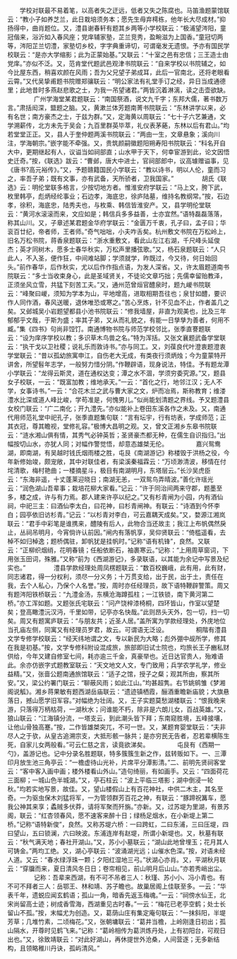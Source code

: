 <!-- { "loadSidebar": true } -->
　　学校对联最不易着笔，以高者失之迂远，低者又失之陈腐也。马笛渔题蒙馆联云：“教小子如养芝兰，此日栽培须务本；愿先生毋弃樗栋，他年长大尽成材。”抑扬得中，曲肖题位。又，澧县谢春轩有题其乡两等小学校联云：“极浦望涔阳，童冠偕来，浴沂如入春风座；党庠辅家塾，芷兰竞秀，盈畹滋为上国香。”童冠切两等，涔阳芷兰切澧，家塾切乡校，字字典重谛切，可谓毫发无遗恨。予亦有国民学校联云：“是亦大学缩影；此为正蒙始基。”又联云：“十室之邑有忠信；三王造士由党庠。”亦似不泛。又，范肯堂代题武邑观津书院联云：“自来学校以书院辅之，如今比屋东西，稍喜欢颜在风雨；吾为父兄望子弟成耳，此后一官南北，还将老眼看云霄。”又代吴挚甫题书院赠郑骧联云：“明公家法有礼堂手订之经，异日当成通德里；此地昔时多燕赵悲歌之士，为我一吊望诸君。”两皆沉着淋漓，读之击壶欲缺。
　　
　　广州学海堂某君题联云：“南国祭酒，说文九千字；东邦大儒，著书数万言。”肃括闳深，盬题之脑。又，黄漱兰体芳题南菁书院联云：“东林讲学以来，必有名世；南方豪杰之士，于兹为群。”又，定海黄以周联云：“七十子六艺兼通，文学溯薪传，北方未先于吴会；九百里群英毕萃，礼仪表茅蕝，东林以后有君山。”均若堂堂正正。又，县人于奎仲题两溪书院联云：“两由一生，文章悬象；溪向川注，学海朝宗。”嵌字能不牵强。又，贵筑颜嗣徽题阳朔寿阳书院联云：“科名开自大中，更期继起有人，议谥当如祠部直；山水甲于天下，何幸宦游到此，论文因悟史迁奇。”按，《联选》跋云：“曹邺，唐大中进士，官祠部郎中，议高璩赠谥事，见《唐书?高元裕传》。”又，予题赣籍国民小学联云：“教以诗书，明以人伦，童而习之，率吾子弟；既有文事，亦有武备，天所骄者，卫我国家。”
　　
　　胡氏《联选》云：明伦堂联多格言，少按切地方者。惟淮安府学联云：“马上文，胯下武，枚里韩亭，彪炳经纶事业；石边孝，海底忠，徐庐陆墓，维持名教纲常。”按，石边孝，徐积，海底忠，陆秀夫也，与枚乘、韩信皆淮安产。又，县学明伦堂联云：“黄河水滚滚而来，文应如是；韩信兵多多益善，士亦宜然。”语特磊磊落落，称其山川。又，子章述某君题金华府学联云：“金匮万千衷，孔子曰，孟子曰；华衮百廿纪，帝者师，王者师。”奇气咄咄，小夫咋舌矣。杭州敷文书院在万松岭上，旧名万松书院，蒋香泉题联云：“浙水重敷文，看此山左江右湖，千尺峰头延俊杰；英才同树木，愿多士春华秋实，万松声里播弦歌。”又，杨石泉题联云：“人只此人，不入圣，便作狂，中间难站脚；学须就学，昨既过，今又待，何日始回头。”前作春华，后作秋实，尤以后作作指点语，为发人深省。又，许太眉题道南书院联云：“多士当收束身心，此是圣域贤关，不徒论文章巧拙；先儒幸留贻教泽，正须坐风立雪，共猛下刻苦工夫。”又，通州范曾烜官醴泉时，题九嵕书院联云：“峰聚曰嵕，须知为学本为山，平地增高，进取相期吾往也；泉甘如醴，要识作人同作酒，春风送暖，退休唯恐或寒之。”苦心烹炼，针不见血不止，作者盖几之矣。又邺城吴小岩题望都县小池书院联云：“修我墙屋，非直为观美也，比及三年郁郁乎文哉，于斯为盛；率其子弟，又从而礼貌之，有能一日孳孳为善者，何用不臧。”集《四书》句尚非饾饤。南通博物书院与师范学校邻比，张季直謇题联云：“设为庠序学校以教；多识草木鸟兽之名。”特为浑括。又张文襄题武备学堂联云：“执干戈以卫社稷；说礼乐而敦诗书。”亦与同工。又，刘葆良代叶澄衷题澄衷学堂联云：“昔以孤幼旅寓申江，自伤老大无成，有类夜行须炳烛；今为童蒙特开讲舍，所望髫年志学，一般努力惜分阴。”作鞭辟语，现身说法，特佳。予有题龙潭小学联云：“龙得云斯灵，道在通权达变；潭之水不涸，学须穷委究源。”又，题县女子校联，一云：“既富加教；维地承天。”一云：“首化之行，地邻江汉；无人不学，女事诗书。”一云：“合花木兰之武与曹大家之文，炉而冶焉，斯称教育；维溇澧水比深或道人峰比峻，学苟准是，何愧男儿。”似尚能划清题之界线。予又题澧县女校门联云：“广二南化；开九澧先。”亦似能补上卷田东溪各作之未及。又，南通代用师范礼堂中祀孔子，张季直题集句联：“言有坛宇，行有坊表，学成师范；正其衣冠，尊其瞻视，堂修礼容。”极博大昌明之观。又，曾文正湘乡东皋书院联云：“涟水湘山俱有情，其秀气必钟英哲；圣贤豪杰都无种，在儒生自识指归。”出幅按切山水，亦犹人同；对幅作警觉悟，却意态雄桀无伦。
　　
　　嘉兴鸳鸯湖，即南湖，有吴越时钱氏烟雨楼之胜，屯艮《南湖游记》称楼毁于洪杨之役，今年新修始竣，颇宠敞，其中对联佳者，有梁溪秦福霖云：“万顷渺清波，移情在付垞清歌，梅村艳曲；一楼摘星斗，极目有南湖明月，东塔层云。”长沙吴虎臣云：“东海非遥，十丈蓬莱迎晓日；南湖无恙，一双鸳鸟弄晴波。”善化许瑶光云：“润色湖山吾辈事；栽培花柳大家看。”记云：“许于同治间两来守郡，题墨至多，楼之成，许与有力焉。郡人建来许亭以纪之。”又有杉青闸为小园，内有酒仙祠，中祀三主：曰酒仙李太白，曰花神，曰杉青闸神。有联云：“诗酒到今怀李白；园亭依旧访杉青。”记云：“以杉青对李白，可云嘉耦天成矣。”又，婺源江湘岚联云：“君手中彩笔是谁携来，醴陵有后人，此物合当还故主；我江上布帆偶然戾止，丛祠吊明月，今宵倘许认前因。”闸内有落帆享，吴仰贤联云：“倚槛遥看，去棹不如归棹逸；题桥偶驻，卸帆犹是挂帆时。”记称“语有机锋”，良然。又联云：“正柳织烟绡，花明春镜；任船依断石，袖裹寒云。”记称：“上用周草窗词，下用张玉田词，殊雅。”又称“前为《西湖游记》，多录联语，以其能为余记中写景及纪实也。”
　　
　　澧县学款经理处周凤楞题联云：“数百校巍峨，此有用，此有财，同志诸君，得一分权利，须尽一分义务；十万贯支给，出于民，出于土，责任在我，去个人私心，乃保个人名誉。”按，周时亦任经理员，故下语特鞭辟警策。周又有题涔阳铁桥联云：“九澧金汤，东横沧海蹲孤柱；一江铁锁，南下黄河第二桥。”亦工浑如题。又题张氏宅联云：“问产饶梓漆椅桐，四环皆山，作室以望楚矣；登高瞰澧沅汉沔，千里如带，记亭亦名快哉。”此则昂头天外，包一切，扫一切矣。周又有题寓庐联云：“与朋友共；近圣人居。”盖所寓为学款经理处，外庑地位当孔庙左侧，同寓又有经理员罗君，故云。可谓语无泛设。
　　
　　桐階有澧县文学专修学校联云：“经天纬地谓之文，专以新民为大略；彪外弸中觇所学，修其在我是初基。”按，文学专修科附设混成旅，旅部即旧试士院也，均旅长王子豳私财供给，今年又建自修室七间，耗亦逾三千金，真豪举也。近日达官贵人，殆难语此。余亦仿嵌字式题教室联云：“天文地文人文，专门致用；兵学农学礼学，修业益精。”又，张啬公题南通旅馆联云：“适子之馆，授子之粲；观其所由，察其所安。”又，梁公约署门联云：“聊蔽风雨；如此江山。”均甚超隽。右节姚鹓雏《梦湘阁说觚》。湘乡蒋果敏有题西湖岳庙联云：“遗迹镇栖霞，酾酒重瞻新庙貌；大旗悬落日，撼山愿学旧军容。”对幅绝为壮阔。又，王子实题莫愁湖楼联云：“恨我晚来游，只落得万柄枯荷，一湖秋水；问谁能不朽，除非是六朗儿女，百战英雄。”又，狼山联云：“江海镇分流，一塔支云，到此潮头皆下拜；东南窥胜境，五峰接壤，让他山骨独高蹇。”按，二作皆雄桀突兀，不可一世。又，某题育婴堂联云：“夫非尽人之于欤，从皇古追溯宗支，大抵形骸一脉共；是亦穷民无告者，忍若辈横陈生死，自家儿女两般看。”可云仁慈之言，读竟欲涕矣。
　　
　　屯艮有《西期一勺》，盖游记也。记中分录名胜题联，特多簇簇生新之作，兹转贩如下。一、三潭印月放生池三角亭云：“一檐虚待山光补，片席平分潭影清。”二、前明先贤祠客堂云：“客中客入画中画；楼外楼看山外山。”造句绮丽，有如画手。又云：“四面荷花三面柳；一城山色半城湖。”又，亭石柱云：“波上平临三塔影；湖中倒浸一轮秋。”均若实地写景，故佳。又，望山楼假山上有百花神社，中供二木主，其名至奇。一为驱虫保木刘猛将军，一为管领群芳百花之神，有联云：“豚蹄祝篝车，愿我公神其来享；蟊贼多伏莽，请将军聚而歼旃。”亦新。又，过苏堤为里湖，有景苏阁，联云：“红杏领春风，愿不速客来醉十日；绿杨足烟水，在小新堤上第二桥。”记称“语特新俊”，良然。又称苏堤六桥：一曰跨虹，二曰东浦，三曰压堤，四曰望山，五曰锁澜，六曰映波。东浦连岸有赵堤，所谓小新堤也。又，秋墓有联云：“秋气满天地；春社开湖山。”又，苏小小墓联云；“湖山此地曾埋玉；花月其人可铸金。”两均工绝。又，湖心亭联云：“波涌湖光远；山催水色深。”按，对语未经人道。又云：“春水绿浮珠一颗；夕阳红湿地三弓。”状湖心亦肖。又，平湖秋月联云：“穿牖而来，夏日清风冬日日；卷帘相见，前山明月后山山。”亦若秀峭出尘。
　　
　　记称：吾辈来西湖，有不可不吊者三人：秋瑾、苏小小、冯小青也。有不可不拜者三人：岳鄂王、林和靖、苏子瞻也。故巢居阁上佳联至多。一云：“华表千年，遗蜕应闻玄鹤语；孤山一角，暗香先返玉梅魂。”一云：“祠傍水仙王，北宋尚留高士迹；树成香雪海，西湖重见古时春。”一云：“梅花已老亭空鹤；处士长留山不孤。”按，末幅尤为创造。又，葛荫山庄有集定庵句联云：“一抹斜阳，半堤芳草；几堆竹素，二顷梅花。”又，张朝墉联云：“葛井当檐，上岭刚逢日初出；孤山隔水，开尊时见鹤飞来。”记称：“葛岭相传为葛洪炼丹处，上有初阳台，可观日出也。”又，徐致靖联云：“对此好湖山，再休提世外沧桑，人间营逐；无多新结构，且领略稚川丹诀，孤屿清风。”
　　

